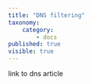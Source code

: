 ```yaml
---
title: "DNS filtering"
taxonomy:
    category:
        - docs
published: true
visible: true
---
```


link to dns article